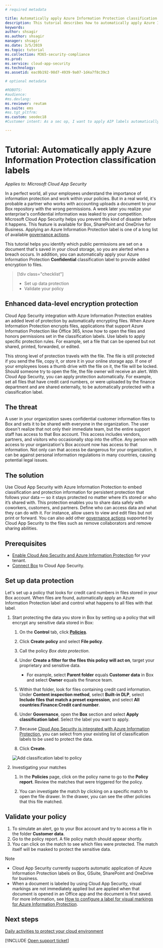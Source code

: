 ```yaml
---
# required metadata

title: Automatically apply Azure Information Protection classification labels
description: This tutorial describes how to automatically apply Azure Information Protection classification labels in Microsoft Cloud App Security.
keywords:
author: shsagir
ms.author: shsagir
manager: shsagir
ms.date: 3/5/2019
ms.topic: tutorial
ms.collection: M365-security-compliance
ms.prod:
ms.service: cloud-app-security
ms.technology:
ms.assetid: eac0b192-98d7-4939-9a07-1d4a7f8c39c3

# optional metadata

#ROBOTS:
#audience:
#ms.devlang:
ms.reviewer: reutam
ms.suite: ems
#ms.tgt_pltfrm:
ms.custom: seodec18
#Customer intent: As a sec op, I want to apply AIP labels automatically so that I can monitor classified files.

---
```

# Tutorial: Automatically apply Azure Information Protection classification labels

*Applies to: Microsoft Cloud App Security*

In a perfect world, all your employees understand the importance of information protection and work within your policies. But in a real world, it's probable a partner who works with accounting uploads a document to your Box repository with the wrong permissions. A week later you realize your enterprise's confidential information was leaked to your competition. Microsoft Cloud App Security helps you prevent this kind of disaster before it happens. This feature is available for Box, SharePoint and OneDrive for Business. Applying an Azure Information Protection label is one of a long list of available [governance actions](governance-actions.md).

This tutorial helps you identify which public permissions are set on a document that's saved in your cloud storage, so you are alerted when a breach occurs. In addition, you can automatically apply your Azure Information Protection **Confidential** classification label to provide added encryption to files.

> [!div class="checklist"]
> * Set up data protection 
> * Validate your policy


## Enhanced data-level encryption protection

Cloud App Security integration with Azure Information Protection enables an added level of protection by automatically encrypting files. When Azure Information Protection encrypts files, applications that support Azure Information Protection like Office 365, know how to open the files and honors permissions set in the classification labels. Use labels to apply specific protection rules. For example, set a file that can be opened but not shared, printed, forwarded, or edited.

This strong level of protection travels with the file. The file is still protected if you send the file, copy it, or store it in your online storage app. If one of your employees loses a thumb drive with the file on it, the file will be locked. Should someone try to open the file, the file owner will receive an alert. With Cloud App Security, you can apply protection automatically. For example, set all files that have credit card numbers, or were uploaded by the finance department and are shared externally, to be automatically protected with a classification label.

## The threat

A user in your organization saves confidential customer information files to Box and sets it to be shared with everyone in the organization. The user doesn't realize that not only their immediate team, but the entire support staff has access to that Box account. This access includes vendors, partners, and visitors who occasionally stop into the office. Any person with access to your organization's Box account now has access to that information. Not only can that access be dangerous for your organization, it can be against personal information regulations in many countries, causing potential legal issues.

## The solution

Use Cloud App Security with Azure Information Protection to embed classification and protection information for persistent protection that follows your data — so it stays protected no matter where it’s stored or who it’s shared with. This protection enables you to share data safely with coworkers, customers, and partners. Define who can access data and what they can do with it. For instance, allow users to view and edit files but not print or forward. You can also add other [governance actions](governance-actions.md) supported by Cloud App Security to the files such as remove collaborators and remove sharing abilities.

## Prerequisites

- [Enable Cloud App Security and Azure Information Protection](azip-integration.md) for your tenant.
- [Connect Box](connect-box-to-microsoft-cloud-app-security.md) to Cloud App Security.

## Set up data protection

Let's set up a policy that looks for credit card numbers in files stored in your Box account. When files are found, automatically apply an Azure Information Protection label and control what happens to all files with that label.

1. Start protecting the data you store in Box by setting up a policy that will encrypt any sensitive data stored in Box:

    1. On the **Control** tab, click [**Policies**](control-cloud-apps-with-policies.md). 

    2. Click **Create policy** and select **File policy**.

    3. Call the policy *Box data protection*.

    4. Under **Create a filter for the files this policy will act on**, target your proprietary and sensitive data.
        - For example, select **Parent folder** equals **Customer data** in Box and select **Owner** equals the finance team.

    5. Within that folder, look for files containing credit card information. Under **Content inspection method**, select **Built-in DLP**, select **Include files that match a preset expression**, and select **All countries:Finance:Credit card number**.

    6. Under **Governance**, open the **Box** section and select **Apply classification label**. Select the label you want to apply.

    7. Because [Cloud App Security is integrated with Azure Information Protection](azip-integration.md), you can select from your existing list of classification labels to be used to protect the data.

    8. Click **Create**. 

   ![Add classification label to policy](./media/aip-auto-policy.png)

2. Investigating your matches

    1. In the **Policies** page, click on the policy name to go to the **Policy report**. Review the matches that were triggered for the policy.

    2. You can investigate the match by clicking on a specific match to open the file drawer. In the drawer, you can see the other policies that this file matched.

## Validate your policy

1. To simulate an alert, go to your Box account and try to access a file in the folder **Customer data**.
2. Go to the policy report. A file policy match should appear shortly. 
3. You can click on the match to see which files were protected. The match itself will be masked to protect the sensitive data.

>[!NOTE]
>
> - Cloud App Security currently supports automatic application of Azure Information Protection labels on Box, GSuite, SharePoint and OneDrive for business.
> - When a document is labeled by using Cloud App Security, visual markings are not immediately applied but are applied when that document is opened in an Office app and the document is first saved. For more information, see [How to configure a label for visual markings for Azure Information Protection](https://docs.microsoft.com/information-protection/deploy-use/configure-policy-markings#when-visual-markings-are-applied).

## Next steps

[Daily activities to protect your cloud environment](daily-activities-to-protect-your-cloud-environment.md)   

[!INCLUDE [Open support ticket](includes/support.md)]  
  
  
